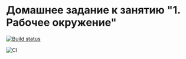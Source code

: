 # Домашнее задание к занятию "1. Рабочее окружение"

[![Build status](https://ci.appveyor.com/api/projects/status/wrks2n2bcjv5qj6h?svg=true)](https://ci.appveyor.com/project/antonpnv/ahj-homeworks-env)

![CI](https://github.com/antonpnv/ahj-homeworks-env/actions/workflows/web.yml/badge.svg)
